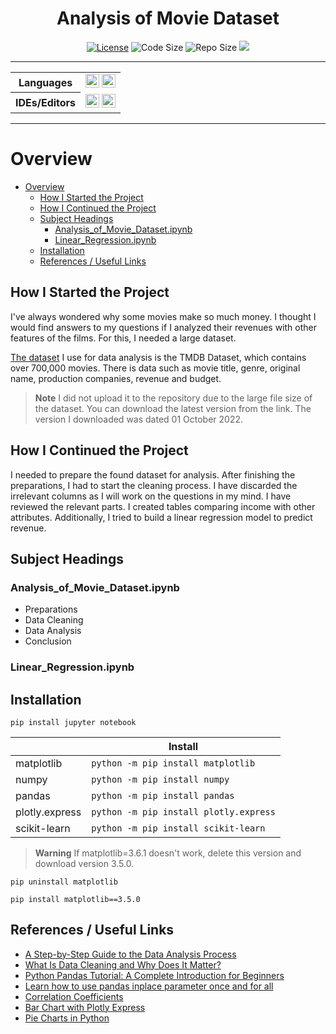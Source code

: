 <h1 align="center">Analysis of Movie Dataset</h1>

<div align="center">
   <a href="https://github.com/iamruveyda/Analysis-of-Movie-Dataset/blob/main/LICENSE"><img alt="License" src="https://img.shields.io/github/license/iamruveyda/Analysis-of-Movie-Dataset?color=0E6655&style=flat-square"></a>
   <a><img alt="Code Size" src="https://img.shields.io/github/languages/code-size/iamruveyda/Analysis-of-Movie-Dataset?color=ca3400&style=flat-square"></a> 
   <a><img alt="Repo Size" src="https://img.shields.io/github/repo-size/iamruveyda/Analysis-of-Movie-Dataset?color=8B0000&style=flat-square"></a>
   <a><img src="https://img.shields.io/badge/repository%20creation%20date-Nov%2006,2022-2E4053?style=flat-square"></a>
</div>

<hr>

<table style="width:100%">
  <tr>
    <th>Languages</th>
    <td>
      <a>
        <img height="22" src="https://img.shields.io/badge/Python-292A33?logo=python&logoColor=3776AB&style=flat-square">
      </a>
      <a>
        <img height="22" src="https://img.shields.io/badge/PowerShell-292A33?logo=powershell&logoColor=235391FE&style=flat-square">
      </a>      
    </td>
  </tr>
  <tr>
    <th>IDEs/Editors</th>
    <td>
      <a>
        <img height="22" src="https://img.shields.io/badge/Jupyter-292A33?logo=jupyter&logoColor=F37626&style=flat-square" />
        <img height="22" src="https://img.shields.io/badge/Visual%20Studio%20Code-292A33?logo=visualstudiocode&logoColor=007ACC&style=flat-square">
      </a>
    </td>
  </tr>
  </table>
  </h5>
  </details>
  </h3>

<hr>

# Overview

- [Overview](#overview)
  - [How I Started the Project](#how-i-started-the-project)
  - [How I Continued the Project](#how-i-continued-the-project)
  - [Subject Headings](#subject-headings)
    - [Analysis_of_Movie_Dataset.ipynb](#analysis_of_movie_datasetipynb)
    - [Linear_Regression.ipynb](#linear_regressionipynb)
  - [Installation](#installation)
  - [References / Useful Links](#references--useful-links)

## How I Started the Project

I've always wondered why some movies make so much money. I thought I would find answers to my questions if I analyzed their revenues with other features of the films. For this, I needed a large dataset.

[The dataset][dataset] I use for data analysis is the TMDB Dataset, which contains over 700,000 movies. There is data such as movie title, genre, original name, production companies, revenue and budget.

> **Note**
> I did not upload it to the repository due to the large file size of the dataset. You can download the latest version from the link. The version I downloaded was dated 01 October 2022.

## How I Continued the Project

I needed to prepare the found dataset for analysis. After finishing the preparations, I had to start the cleaning process. I have discarded the irrelevant columns as I will work on the questions in my mind. I have reviewed the relevant parts. I created tables comparing income with other attributes. Additionally, I tried to build a linear regression model to predict revenue.

## Subject Headings

### Analysis_of_Movie_Dataset.ipynb

- Preparations
- Data Cleaning
- Data Analysis
- Conclusion

### Linear_Regression.ipynb

## Installation

`pip install jupyter notebook`

|                | Install                                |
| -------------- | -------------------------------------- |
| matplotlib     | `python -m pip install matplotlib`     |
| numpy          | `python -m pip install numpy`          |
| pandas         | `python -m pip install pandas`         |
| plotly.express | `python -m pip install plotly.express` |
| scikit-learn   | `python -m pip install scikit-learn`   |

> **Warning**
> If matplotlib=3.6.1 doesn't work, delete this version and download version 3.5.0.

`pip uninstall matplotlib`

`pip install matplotlib==3.5.0`

## References / Useful Links

- [A Step-by-Step Guide to the Data Analysis Process][process-step-by-step]
- [What Is Data Cleaning and Why Does It Matter?][what-is-data-cleaning]
- [Python Pandas Tutorial: A Complete Introduction for Beginners][pandas-tutorial]
- [Learn how to use pandas inplace parameter once and for all][inplace-parameter]
- [Correlation Coefficients][correlation-coefficients]
- [Bar Chart with Plotly Express][plotly_expres-barchart]
- [Pie Charts in Python][plotly_expres-pie-charts]

<!-- Links 1 -->

[dataset]: https://www.kaggle.com/datasets/akshaypawar7/millions-of-movies

<!-- Links 2-->

[process-step-by-step]: https://careerfoundry.com/en/blog/data-analytics/the-data-analysis-process-step-by-step/
[what-is-data-cleaning]: https://careerfoundry.com/en/blog/data-analytics/what-is-data-cleaning/
[pandas-tutorial]: https://www.learndatasci.com/tutorials/python-pandas-tutorial-complete-introduction-for-beginners/
[inplace-parameter]: https://towardsdatascience.com/learn-how-to-use-pandas-inplace-parameter-once-and-for-all-5a29bb8bf338
[correlation-coefficients]: https://www.andrews.edu/~calkins/math/edrm611/edrm05.htm
[plotly_expres-barchart]: https://plotly.com/python/bar-charts/
[plotly_expres-pie-charts]: https://plotly.com/python/pie-charts/
